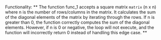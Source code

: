 Functionality: ** The function func_1 accepts a square matrix `matrix` (n x n) where n is the number of rows/columns in the matrix. It calculates the sum of the diagonal elements of the matrix by iterating through the rows. If n is greater than 0, the function correctly computes the sum of the diagonal elements. However, if n is 0 or negative, the loop will not execute, and the function will incorrectly return 0 instead of handling this edge case. **